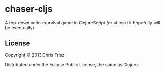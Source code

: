 # chaser-cljs

A top-down action survival game in ClojureScript (or at least it hopefully will
be eventually)


## License

Copyright © 2013 Chris Frisz

Distributed under the Eclipse Public License, the same as Clojure.
